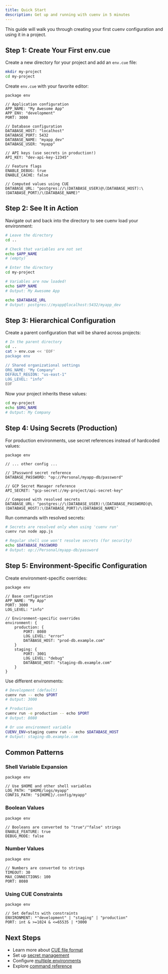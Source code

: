 ```yaml
---
title: Quick Start
description: Get up and running with cuenv in 5 minutes
---
```


This guide will walk you through creating your first cuenv configuration and using it in a project.

## Step 1: Create Your First env.cue

Create a new directory for your project and add an `env.cue` file:

```bash
mkdir my-project
cd my-project
```

Create `env.cue` with your favorite editor:

```cue title="env.cue"
package env

// Application configuration
APP_NAME: "My Awesome App"
APP_ENV: "development"
PORT: 3000

// Database configuration
DATABASE_HOST: "localhost"
DATABASE_PORT: 5432
DATABASE_NAME: "myapp_dev"
DATABASE_USER: "myapp"

// API keys (use secrets in production!)
API_KEY: "dev-api-key-12345"

// Feature flags
ENABLE_DEBUG: true
ENABLE_CACHE: false

// Computed values using CUE
DATABASE_URL: "postgres://\(DATABASE_USER)@\(DATABASE_HOST):\(DATABASE_PORT)/\(DATABASE_NAME)"
```

## Step 2: See It in Action

Navigate out and back into the directory to see cuenv load your environment:

```bash
# Leave the directory
cd ..

# Check that variables are not set
echo $APP_NAME
# (empty)

# Enter the directory
cd my-project

# Variables are now loaded!
echo $APP_NAME
# Output: My Awesome App

echo $DATABASE_URL
# Output: postgres://myapp@localhost:5432/myapp_dev
```

## Step 3: Hierarchical Configuration

Create a parent configuration that will be shared across projects:

```bash
# In the parent directory
cd ..
cat > env.cue << 'EOF'
package env

// Shared organizational settings
ORG_NAME: "My Company"
DEFAULT_REGION: "us-east-1"
LOG_LEVEL: "info"
EOF
```

Now your project inherits these values:

```bash
cd my-project
echo $ORG_NAME
# Output: My Company
```

## Step 4: Using Secrets (Production)

For production environments, use secret references instead of hardcoded values:

```cue
package env

// ... other config ...

// 1Password secret reference
DATABASE_PASSWORD: "op://Personal/myapp-db/password"

// GCP Secret Manager reference
API_SECRET: "gcp-secret://my-project/api-secret-key"

// Composed with resolved secrets
DATABASE_URL: "postgres://\(DATABASE_USER):\(DATABASE_PASSWORD)@\(DATABASE_HOST):\(DATABASE_PORT)/\(DATABASE_NAME)"
```

Run commands with resolved secrets:

```bash
# Secrets are resolved only when using 'cuenv run'
cuenv run node app.js

# Regular shell use won't resolve secrets (for security)
echo $DATABASE_PASSWORD
# Output: op://Personal/myapp-db/password
```

## Step 5: Environment-Specific Configuration

Create environment-specific overrides:

```cue
package env

// Base configuration
APP_NAME: "My App"
PORT: 3000
LOG_LEVEL: "info"

// Environment-specific overrides
environment: {
    production: {
        PORT: 8080
        LOG_LEVEL: "error"
        DATABASE_HOST: "prod-db.example.com"
    }
    staging: {
        PORT: 3001
        LOG_LEVEL: "debug"
        DATABASE_HOST: "staging-db.example.com"
    }
}
```

Use different environments:

```bash
# Development (default)
cuenv run -- echo $PORT
# Output: 3000

# Production
cuenv run -e production -- echo $PORT
# Output: 8080

# Or use environment variable
CUENV_ENV=staging cuenv run -- echo $DATABASE_HOST
# Output: staging-db.example.com
```

## Common Patterns

### Shell Variable Expansion

```cue
package env

// Use $HOME and other shell variables
LOG_PATH: "$HOME/logs/myapp"
CONFIG_PATH: "${HOME}/.config/myapp"
```

### Boolean Values

```cue
package env

// Booleans are converted to "true"/"false" strings
ENABLE_FEATURE: true
DEBUG_MODE: false
```

### Number Values

```cue
package env

// Numbers are converted to strings
TIMEOUT: 30
MAX_CONNECTIONS: 100
PORT: 8080
```

### Using CUE Constraints

```cue
package env

// Set defaults with constraints
ENVIRONMENT: *"development" | "staging" | "production"
PORT: int & >=1024 & <=65535 | *3000
```

## Next Steps

- Learn more about [CUE file format](/guides/cue-format/)
- Set up [secret management](/guides/secrets/)
- Configure [multiple environments](/guides/environments/)
- Explore [command reference](/reference/commands/)
